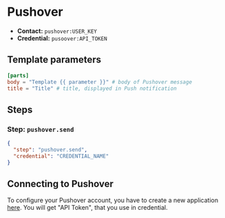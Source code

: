 # Pushover
- **Contact:** `pushover:USER_KEY`
- **Credential:** `pusoover:API_TOKEN`

## Template parameters
```toml
[parts]
body = "Template {{ parameter }}" # body of Pushover message
title = "Title" # title, displayed in Push notification
```

## Steps
### Step: `pushover.send`
```json
{
  "step": "pushover.send",
  "credential": "CREDENTIAL_NAME"
}
```

## Connecting to Pushover
To configure your Pushover account, you have to create a new application [here](https://pushover.net/apps/build).
You will get "API Token", that you use in credential.
